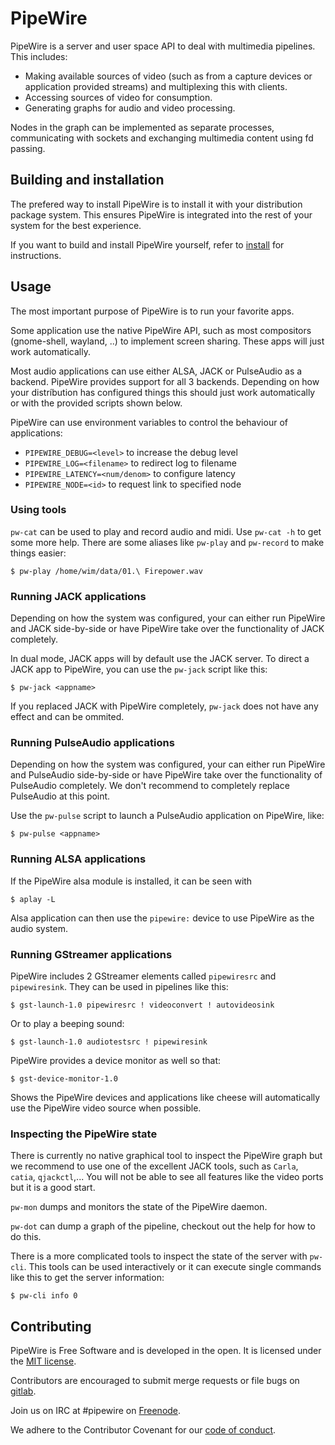 # PipeWire

PipeWire is a server and user space API to deal with multimedia
pipelines. This includes:

  - Making available sources of video (such as from a capture devices or
    application provided streams) and multiplexing this with
    clients.
  - Accessing sources of video for consumption.
  - Generating graphs for audio and video processing.

Nodes in the graph can be implemented as separate processes,
communicating with sockets and exchanging multimedia content using fd
passing.

## Building and installation

The prefered way to install PipeWire is to install it with your
distribution package system. This ensures PipeWire is integrated
into the rest of your system for the best experience.

If you want to build and install PipeWire yourself, refer to
[install](INSTALL.md) for instructions.

## Usage

The most important purpose of PipeWire is to run your favorite apps.

Some application use the native PipeWire API, such as most compositors
(gnome-shell, wayland, ..) to implement screen sharing. These apps will
just work automatically. 

Most audio applications can use either ALSA, JACK or PulseAudio as a
backend. PipeWire provides support for all 3 backends. Depending on how
your distríbution has configured things this should just work automatically
or with the provided scripts shown below.

PipeWire can use environment variables to control the behaviour of
applications:

* `PIPEWIRE_DEBUG=<level>`         to increase the debug level
* `PIPEWIRE_LOG=<filename>`        to redirect log to filename
* `PIPEWIRE_LATENCY=<num/denom>`   to configure latency
* `PIPEWIRE_NODE=<id>`             to request link to specified node

### Using tools

`pw-cat` can be used to play and record audio and midi. Use `pw-cat -h` to get
some more help. There are some aliases like `pw-play` and `pw-record` to make
things easier:

```
$ pw-play /home/wim/data/01.\ Firepower.wav
```

### Running JACK applications

Depending on how the system was configured, your can either run PipeWire and
JACK side-by-side or have PipeWire take over the functionality of JACK
completely.

In dual mode, JACK apps will by default use the JACK server. To direct a JACK
app to PipeWire, you can use the `pw-jack` script like this:

```
$ pw-jack <appname>
```

If you replaced JACK with PipeWire completely, `pw-jack` does not have any
effect and can be ommited.

### Running PulseAudio applications

Depending on how the system was configured, your can either run PipeWire and
PulseAudio side-by-side or have PipeWire take over the functionality of
PulseAudio completely. We don't recommend to completely replace PulseAudio
at this point.

Use the `pw-pulse` script to launch a PulseAudio application on PipeWire, like:

```
$ pw-pulse <appname>
```

### Running ALSA applications

If the PipeWire alsa module is installed, it can be seen with

```
$ aplay -L
```

Alsa application can then use the `pipewire:` device to use PipeWire
as the audio system.

### Running GStreamer applications

PipeWire includes 2 GStreamer elements called `pipewiresrc` and
`pipewiresink`. They can be used in pipelines like this:

```
$ gst-launch-1.0 pipewiresrc ! videoconvert ! autovideosink
```

Or to play a beeping sound:

```
$ gst-launch-1.0 audiotestsrc ! pipewiresink
```

PipeWire provides a device monitor as well so that:

```
$ gst-device-monitor-1.0
```

Shows the PipeWire devices and applications like cheese will
automatically use the PipeWire video source when possible.

### Inspecting the PipeWire state

There is currently no native graphical tool to inspect the PipeWire graph
but we recommend to use one of the excellent JACK tools, such as `Carla`,
`catia`, `qjackctl`,... You will not be able to see all features like the video
ports but it is a good start.

`pw-mon` dumps and monitors the state of the PipeWire daemon.

`pw-dot` can dump a graph of the pipeline, checkout out the help for
how to do this.

There is a more complicated tools to inspect the state of the server
with `pw-cli`. This tools can be used interactively or it can execute
single commands like this to get the server information:

```
$ pw-cli info 0
```

## Contributing

PipeWire is Free Software and is developed in the open. It is licensed under
the [MIT license](COPYING).

Contributors are encouraged to submit merge requests or file bugs on
[gitlab](https://gitlab.freedesktop.org/pipewire).

Join us on IRC at #pipewire on [Freenode](freenode.net).

We adhere to the Contributor Covenant for our [code of conduct](CODE_OF_CONDUCT.md).
